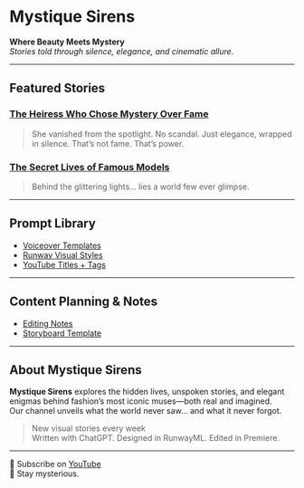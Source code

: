
<!-- Mystique Sirens GitHub Pages Home -->

# Mystique Sirens

**Where Beauty Meets Mystery**  
_Stories told through silence, elegance, and cinematic allure._

---

## Featured Stories

### [The Heiress Who Chose Mystery Over Fame](./02_video-projects/001_the-heiress/storyboard.md)
> She vanished from the spotlight. No scandal. Just elegance, wrapped in silence. That’s not fame. That’s power.

### [The Secret Lives of Famous Models](./02_video-projects/001_template-video/storyboard.md)
> Behind the glittering lights... lies a world few ever glimpse.

---

## Prompt Library

- [Voiceover Templates](./03_prompts-bank/voiceover-prompts.md)
- [Runway Visual Styles](./03_prompts-bank/runway-visuals.md)
- [YouTube Titles + Tags](./03_prompts-bank/titles-and-tags.md)

---

## Content Planning & Notes

- [Editing Notes](./02_video-projects/001_template-video/edit-notes.md)
- [Storyboard Template](./01_templates/storyboard-template.md)

---

## About Mystique Sirens

**Mystique Sirens** explores the hidden lives, unspoken stories, and elegant enigmas behind fashion’s most iconic muses—both real and imagined.  
Our channel unveils what the world never saw… and what it never forgot.

> New visual stories every week  
> Written with ChatGPT. Designed in RunwayML. Edited in Premiere.

---

📌 Subscribe on [YouTube](https://youtube.com/@MystiqueSirens)  
💌 Stay mysterious.

